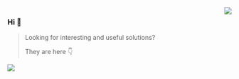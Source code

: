 <img align="right" src="https://github-readme-stats.vercel.app/api?username=andrey-helldar&show_icons=true&icon_color=805AD5&text_color=718096&bg_color=ffffff00&hide_title=true&include_all_commits=true&count_private=true&hide_border=true" />

### Hi 👋

> Looking for interesting and useful solutions?
>
> They are here 👇

![](https://hit.yhype.me/github/profile?user_id=10347617)
